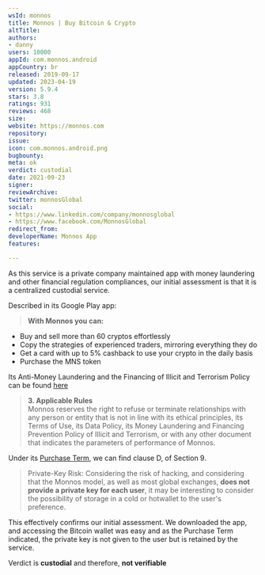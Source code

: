 ```yaml
---
wsId: monnos
title: Monnos | Buy Bitcoin & Crypto
altTitle: 
authors:
- danny
users: 10000
appId: com.monnos.android
appCountry: br
released: 2019-09-17
updated: 2023-04-19
version: 5.9.4
stars: 3.8
ratings: 931
reviews: 468
size: 
website: https://monnos.com
repository: 
issue: 
icon: com.monnos.android.png
bugbounty: 
meta: ok
verdict: custodial
date: 2021-09-23
signer: 
reviewArchive: 
twitter: monnosGlobal
social:
- https://www.linkedin.com/company/monnosglobal
- https://www.facebook.com/MonnosGlobal
redirect_from: 
developerName: Monnos App
features: 

---
```


As this service is a private company maintained app with money laundering and other financial regulation compliances, our initial assessment is that it is a centralized custodial service. 

Described in its Google Play app:

> **With Monnos you can:**
- Buy and sell more than 60 cryptos effortlessly
- Copy the strategies of experienced traders, mirroring everything they do
- Get a card with up to 5% cashback to use your crypto in the daily basis
- Purchase the MNS token

Its Anti-Money Laundering and the Financing of Illicit and Terrorism Policy can be found [here](https://monnos.com/br/legal/#pld-ft)

> **3. Applicable Rules**<br>
Monnos reserves the right to refuse or terminate relationships with any person or entity that is not in line with its ethical principles, its Terms of Use, its Data Policy, its Money Laundering and Financing Prevention Policy of Illicit and Terrorism, or with any other document that indicates the parameters of performance of Monnos.

Under its [Purchase Term](https://monnos.com/br/legal/#termo-de-compra), we can find clause D, of Section 9.

>Private-Key Risk: Considering the risk of hacking, and considering that the Monnos model, as well as most global exchanges, **does not provide a private key for each user**, it may be interesting to consider the possibility of storage in a cold or hotwallet to the user's preference.

This effectively confirms our initial assessment. We downloaded the app, and accessing the Bitcoin wallet was easy and as the Purchase Term indicated, the private key is not given to the user but is retained by the service. 

Verdict is **custodial** and therefore, **not verifiable**